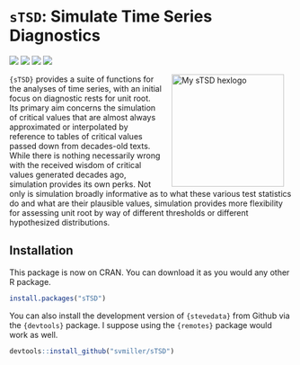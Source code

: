 
# `sTSD`: Simulate Time Series Diagnostics

[![](https://www.r-pkg.org/badges/version/sTSD?color=blue)](https://cran.r-project.org/package=sTSD)
[![](http://cranlogs.r-pkg.org/badges/grand-total/sTSD?color=blue)](https://cran.r-project.org/package=sTSD)
[![](http://cranlogs.r-pkg.org/badges/last-month/sTSD?color=blue)](https://cran.r-project.org/package=sTSD)
[![](http://cranlogs.r-pkg.org/badges/last-week/sTSD?color=blue)](https://cran.r-project.org/package=sTSD)

<img src="http://svmiller.com/images/sTSD-hexlogo.png" alt="My sTSD  hexlogo" align="right" width="200" style="padding: 0 15px; float: right;"/>

`{sTSD}` provides a suite of functions for the analyses of time series,
with an initial focus on diagnostic rests for unit root. Its primary aim
concerns the simulation of critical values that are almost always
approximated or interpolated by reference to tables of critical values
passed down from decades-old texts. While there is nothing necessarily
wrong with the received wisdom of critical values generated decades ago,
simulation provides its own perks. Not only is simulation broadly
informative as to what these various test statistics do and what are
their plausible values, simulation provides more flexibility for
assessing unit root by way of different thresholds or different
hypothesized distributions.

## Installation

This package is now on CRAN. You can download it as you would any other
R package.

``` r
install.packages("sTSD")
```

You can also install the development version of `{stevedata}` from
Github via the `{devtools}` package. I suppose using the `{remotes}`
package would work as well.

``` r
devtools::install_github("svmiller/sTSD")
```
